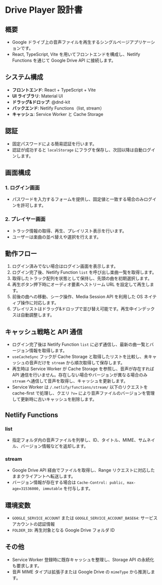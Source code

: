# Drive Player 設計書

## 概要
- Google ドライブ上の音声ファイルを再生するシングルページアプリケーションです。
- React, TypeScript, Vite を用いてフロントエンドを構成し、Netlify Functions を通じて Google Drive API に接続します。

## システム構成
- **フロントエンド**: React + TypeScript + Vite
- **UI ライブラリ**: Material UI
- **ドラッグ&ドロップ**: @dnd-kit
- **バックエンド**: Netlify Functions（list, stream）
- **キャッシュ**: Service Worker と Cache Storage

## 認証
- 固定パスワードによる簡易認証を行います。
- 認証が成功すると `localStorage` にフラグを保存し、次回以降は自動ログインします。

## 画面構成
### 1. ログイン画面
- パスワードを入力するフォームを提供し、固定値と一致する場合のみログインを許可します。

### 2. プレイヤー画面
- トラック情報の取得、再生、プレイリスト表示を行います。
- ユーザーは楽曲の並べ替えや選択を行えます。

## 動作フロー
1. ログイン済みでない場合はログイン画面を表示します。
2. ログイン完了後、Netlify Function `list` を呼び出し楽曲一覧を取得します。
3. 取得したトラック配列を状態として保持し、先頭の曲を初期選択します。
4. 再生ボタン押下時にオーディオ要素へストリーム URL を設定して再生します。
5. 前後の曲への移動、シーク操作、Media Session API を利用した OS ネイティブ操作に対応します。
6. プレイリストはドラッグ&ドロップで並び替え可能です。再生中インデックスは自動調整します。

## キャッシュ戦略と API 通信
- ログイン完了後は Netlify Function `list` に必ず通信し、最新の曲一覧とバージョン情報を取得します。
- `useCacheSync` フックが Cache Storage と取得したリストを比較し、未キャッシュの音声だけを `stream` から順次取得して保存します。
- 再生時は Service Worker が Cache Storage を参照し、音声が存在すれば API 通信を行いません。存在しない場合やバージョンが異なる場合のみ `stream` へ通信して音声を取得し、キャッシュを更新します。
- Service Worker は `/.netlify/functions/stream/` 以下のリクエストを cache-first で処理し、クエリ `?v=` により音声ファイルのバージョンを管理して更新時に古いキャッシュを削除します。

## Netlify Functions
### list
- 指定フォルダ内の音声ファイルを列挙し、ID、タイトル、MIME、サムネイル、バージョン情報などを返却します。

### stream
- Google Drive API 経由でファイルを取得し、Range リクエストに対応したままクライアントへ転送します。
- バージョン情報が存在する場合は `Cache-Control: public, max-age=31536000, immutable` を付与します。

## 環境変数
- `GOOGLE_SERVICE_ACCOUNT` または `GOOGLE_SERVICE_ACCOUNT_BASE64`: サービスアカウントの認証情報
- `FOLDER_ID`: 再生対象となる Google Drive フォルダ ID

## その他
- Service Worker 登録時に既存キャッシュを整理し、Storage API の永続化も要求します。
- 音声 MIME タイプは拡張子または Google Drive の `mimeType` から推測します。

